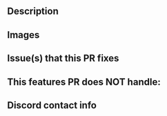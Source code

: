 <!--- Provide a general summary of your changes in the Title above -->

## Description
<!--- Describe your changes in detail -->

## Images
<!-- Please provide with relevant GIFs or images to make it easier for reviewers to accept your PR quicker.-->
<!-- If it doesn't apply, feel free to remove this section. -->

## Issue(s) that this PR fixes
<!-- Format: "Fixes #2345, fixes #4523, fixes #2222." -->
<!-- If it doesn't apply, feel free to remove this section. -->

## This features PR does NOT handle:
<!-- If your PR contains any unfinished features that are not considered merge-blocking, please list them here for clarity so no one can forget. -->

## **Discord contact info**
<!--- formatted as name#numbers, e.g. Lunos#4026 -->
<!--- Contributors must join https://discord.gg/6CzjAG6GZk -->

